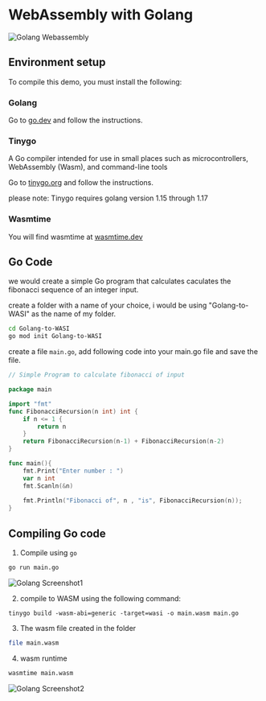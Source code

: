 # WebAssembly with Golang

![Golang Webassembly](https://raw.githubusercontent.com/jnyfah/enarx.github.io/main/static/img/golang-wasi.jpg)

## Environment setup

To compile this demo, you must install the following:

### Golang

Go to [go.dev](https://go.dev/) and follow the instructions.

### Tinygo

A Go compiler intended for use in small places such as microcontrollers, WebAssembly (Wasm), and command-line tools

Go to [tinygo.org](https://tinygo.org/getting-started/install/) and follow the instructions.

please note: Tinygo requires golang version 1.15 through 1.17

### Wasmtime

You will find wasmtime at [wasmtime.dev](https://wasmtime.dev/)

## Go Code

we would create a simple Go program that calculates caculates the fibonacci sequence of an integer input.

create a folder with a name of your choice, i would be using "Golang-to-WASI" as the name of my folder.

```bash
cd Golang-to-WASI
go mod init Golang-to-WASI
```
create a file `main.go`, add following code into your main.go file and save the file.

```go
// Simple Program to calculate fibonacci of input

package main

import "fmt"
func FibonacciRecursion(n int) int {
    if n <= 1 {
        return n
    }
    return FibonacciRecursion(n-1) + FibonacciRecursion(n-2)
}

func main(){
    fmt.Print("Enter number : ")
    var n int
    fmt.Scanln(&n)
    
    fmt.Println("Fibonacci of", n , "is", FibonacciRecursion(n));
}

```
## Compiling Go code

1. Compile using `go` 

```bash
go run main.go
```
![Golang Screenshot1](https://raw.githubusercontent.com/jnyfah/enarx.github.io/main/static/img/golang1.png)



2. compile to WASM using the following command:

```
tinygo build -wasm-abi=generic -target=wasi -o main.wasm main.go
```

3. The wasm file created in the folder

```bash
file main.wasm
```

4. wasm runtime
```bash
wasmtime main.wasm
```
![Golang Screenshot2](https://raw.githubusercontent.com/jnyfah/enarx.github.io/main/static/img/golang2.png)
